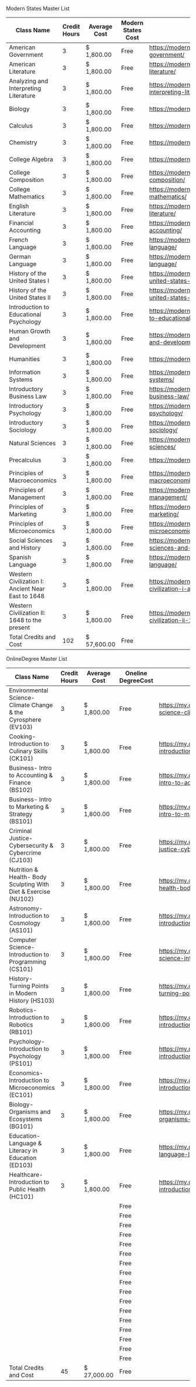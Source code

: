 Modern States Master List

|  Class Name | Credit Hours | Average Cost | Modern States Cost | Class Links | Accreditation  |
| --- | --- | --- | --- | --- | --- |
|  American Government | 3 |  $ 1,800.00  | Free | https://modernstates.org/course/american-government/ | Clep/ACE |
|  American Literature | 3 |  $ 1,800.00  | Free | https://modernstates.org/course/american-literature/ | Clep/ACE |
|  Analyzing and Interpreting Literature | 3 |  $ 1,800.00  | Free | https://modernstates.org/course/analyzing-and-interpreting-literature/ | Clep/ACE |
|  Biology | 3 |  $ 1,800.00  | Free | https://modernstates.org/course/biology/ | Clep/ACE |
|  Calculus | 3 |  $ 1,800.00  | Free | https://modernstates.org/course/calculus/ | Clep/ACE |
|  Chemistry | 3 |  $ 1,800.00  | Free | https://modernstates.org/course/chemistry/ | Clep/ACE |
|  College Algebra | 3 |  $ 1,800.00  | Free | https://modernstates.org/course/college_algebra/ | Clep/ACE |
|  College Composition | 3 |  $ 1,800.00  | Free | https://modernstates.org/course/college-composition/ | Clep/ACE |
|  College Mathematics | 3 |  $ 1,800.00  | Free | https://modernstates.org/course/college-mathematics/ | Clep/ACE |
|  English Literature | 3 |  $ 1,800.00  | Free | https://modernstates.org/course/english-literature/ | Clep/ACE |
|  Financial Accounting | 3 |  $ 1,800.00  | Free | https://modernstates.org/course/financial-accounting/ | Clep/ACE |
|  French Language | 3 |  $ 1,800.00  | Free | https://modernstates.org/course/french-language/ | Clep/ACE |
|  German Language | 3 |  $ 1,800.00  | Free | https://modernstates.org/course/german-language/ | Clep/ACE |
|  History of the United States I | 3 |  $ 1,800.00  | Free | https://modernstates.org/course/history-of-the-united-states-i/ | Clep/ACE |
|  History of the United States II | 3 |  $ 1,800.00  | Free | https://modernstates.org/course/history-of-the-united-states-ii/ | Clep/ACE |
|  Introduction to Educational Psychology | 3 |  $ 1,800.00  | Free | https://modernstates.org/course/introduction-to-educational-psychology-2/ | Clep/ACE |
|  Human Growth and Development | 3 |  $ 1,800.00  | Free | https://modernstates.org/course/human-growth-and-development/ | Clep/ACE |
|  Humanities | 3 |  $ 1,800.00  | Free | https://modernstates.org/course/humanities/ | Clep/ACE |
|  Information Systems | 3 |  $ 1,800.00  | Free | https://modernstates.org/course/information-systems/ | Clep/ACE |
|  Introductory Business Law | 3 |  $ 1,800.00  | Free | https://modernstates.org/course/introductory-business-law/ | Clep/ACE |
|  Introductory Psychology | 3 |  $ 1,800.00  | Free | https://modernstates.org/course/introductory-psychology/ | Clep/ACE |
|  Introductory Sociology | 3 |  $ 1,800.00  | Free | https://modernstates.org/course/introductory-sociology/ | Clep/ACE |
|  Natural Sciences | 3 |  $ 1,800.00  | Free | https://modernstates.org/course/natural-sciences/ | Clep/ACE |
|  Precalculus | 3 |  $ 1,800.00  | Free | https://modernstates.org/course/precalculus/ | Clep/ACE |
|  Principles of Macroeconomics | 3 |  $ 1,800.00  | Free | https://modernstates.org/course/principles-of-macroeconomics/ | Clep/ACE |
|  Principles of Management | 3 |  $ 1,800.00  | Free | https://modernstates.org/course/principles-of-management/ | Clep/ACE |
|  Principles of Marketing | 3 |  $ 1,800.00  | Free | https://modernstates.org/course/principles-of-marketing/ | Clep/ACE |
|  Principles of Microeconomics | 3 |  $ 1,800.00  | Free | https://modernstates.org/course/principles-of-microeconomics/ | Clep/ACE |
|  Social Sciences and History | 3 |  $ 1,800.00  | Free | https://modernstates.org/course/social-sciences-and-history/ | Clep/ACE |
|  Spanish Language | 3 |  $ 1,800.00  | Free | https://modernstates.org/course/spanish-language/ | Clep/ACE |
|  Western Civilization I: Ancient Near East to 1648 | 3 |  $ 1,800.00  | Free | https://modernstates.org/course/western-civilization-i-ancient-near-east-to-1648/ | Clep/ACE |
|  Western Civilization II: 1648 to the present | 3 |  $ 1,800.00  | Free | https://modernstates.org/course/western-civilization-ii-1648-to-the-present/ | Clep/ACE |
|  Total Credits and Cost | 102 |  $ 57,600.00  | Free |  |  |

OnlineDegree Master List

|  Class Name | Credit Hours | Average Cost | Oneline DegreeCost | Class Links | Accreditation  |
| --- | --- | --- | --- | --- | --- |
|  Environmental Science- Climate Change & the Cyrosphere (EV103) | 3 |  $ 1,800.00  | Free | https://my.onlinedegree.com/courses/environmental-science-climate-change-the-cyrosphere-ev103/ | NCCRS |
|  Cooking- Introduction to Culinary Skills (CK101) | 3 |  $ 1,800.00  | Free | https://my.onlinedegree.com/courses/cooking-introduction-to-culinary-skills-ck101/ | NCCRS |
|  Business- Intro to Accounting & Finance (BS102) | 3 |  $ 1,800.00  | Free | https://my.onlinedegree.com/courses/business-intro-to-accounting-finance-bs102/ | NCCRS |
|  Business- Intro to Marketing & Strategy (BS101) | 3 |  $ 1,800.00  | Free | https://my.onlinedegree.com/courses/business-intro-to-marketing-strategy-bs101/ | NCCRS |
|  Criminal Justice- Cybersecurity & Cybercrime (CJ103) | 3 |  $ 1,800.00  | Free | https://my.onlinedegree.com/courses/criminal-justice-cybersecurity-cybercrime-cj103/ | NCCRS |
|  Nutrition & Health- Body Sculpting With Diet & Exercise (NU102) | 3 |  $ 1,800.00  | Free | https://my.onlinedegree.com/courses/nutrition-health-body-sculpting-with-diet-exercise-nu102/ | NCCRS |
|  Astronomy- Introduction to Cosmology (AS101) | 3 |  $ 1,800.00  | Free | https://my.onlinedegree.com/courses/astronomy-introduction-to-cosmology-as101/ | NCCRS |
|  Computer Science- Introduction to Programming (CS101) | 3 |  $ 1,800.00  | Free | https://my.onlinedegree.com/courses/computer-science-introduction-to-programming-cs101/ | NCCRS |
|  History- Turning Points in Modern History (HS103) | 3 |  $ 1,800.00  | Free | https://my.onlinedegree.com/courses/history-turning-points-in-modern-history-hs103/ | NCCRS |
|  Robotics- Introduction to Robotics (RB101) | 3 |  $ 1,800.00  | Free | https://my.onlinedegree.com/courses/robotics-introduction-to-robotics-rb101/ | NCCRS |
|  Psychology- Introduction to Psychology (PS101) | 3 |  $ 1,800.00  | Free | https://my.onlinedegree.com/courses/psychology-introduction-to-psychology-ps101/ | NCCRS |
|  Economics- Introduction to Microeconomics (EC101) | 3 |  $ 1,800.00  | Free | https://my.onlinedegree.com/courses/economics-introduction-to-microeconomics/ | NCCRS |
|  Biology- Organisms and Ecosystems (BG101) | 3 |  $ 1,800.00  | Free | https://my.onlinedegree.com/courses/biology-organisms-and-ecosystems/ | NCCRS |
|  Education- Language & Literacy in Education (ED103) | 3 |  $ 1,800.00  | Free | https://my.onlinedegree.com/courses/education-language-literacy-in-k12-education/ | NCCRS |
|  Healthcare- Introduction to Public Health (HC101) | 3 |  $ 1,800.00  | Free | https://my.onlinedegree.com/courses/healthcare-introduction-to-public-health/ | NCCRS |
|   |  |  | Free |  |  |
|   |  |  | Free |  |  |
|   |  |  | Free |  |  |
|   |  |  | Free |  |  |
|   |  |  | Free |  |  |
|   |  |  | Free |  |  |
|   |  |  | Free |  |  |
|   |  |  | Free |  |  |
|   |  |  | Free |  |  |
|   |  |  | Free |  |  |
|   |  |  | Free |  |  |
|   |  |  | Free |  |  |
|   |  |  | Free |  |  |
|   |  |  | Free |  |  |
|   |  |  | Free |  |  |
|   |  |  | Free |  |  |
|   |  |  | Free |  |  |
|  Total Credits and Cost | 45 |  $ 27,000.00  | Free |  |  |
